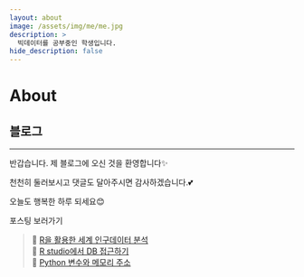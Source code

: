 ```yaml
---
layout: about
image: /assets/img/me/me.jpg
description: >
  빅데이터를 공부중인 학생입니다.
hide_description: false
---
```


# About

<!--author-->

## 블로그
---
반갑습니다. 제 블로그에 오신 것을 환영합니다✨  

천천히 둘러보시고 댓글도 달아주시면 감사하겠습니다.💕

오늘도 행복한 하루 되세요😊

포스팅 보러가기
> 📝 [R을 활용한 세계 인구데이터 분석](/code/r/2021-11-05-Project2-worldpopulation/)<br>
> 📝 [R studio에서 DB 접근하기](/code/r/2022-01-04-UsingDB/)<br>
> 📝 [Python 변수와 메모리 주소](/code/python/2021-10-06-python-Variables&memory-addresses/)<br>